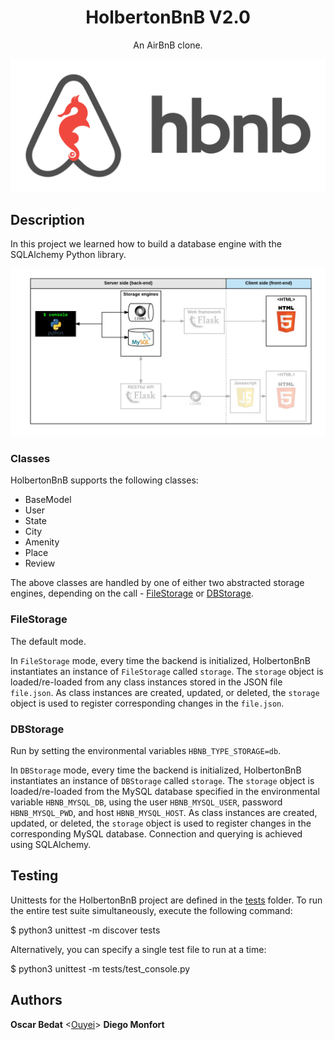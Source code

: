 <h1 align="center">HolbertonBnB V2.0</h1>
<p align="center">An AirBnB clone.</p>

<p align="center">
  <img src="https://github.com/Ouyei/AirBnB_clone/blob/master/images/hbnb%20img.png"
	    alt="HolbertonBnB logo">
</p>

## Description
In this project we learned how to build a database engine with the SQLAlchemy Python library. 

<p align="center">
  <img src="https://github.com/Ouyei/AirBnB_clone/blob/master/images/hbnb_step2.png"
	    alt="HolbertonBnB logo">
</p>

### Classes

HolbertonBnB supports the following classes:

* BaseModel
* User
* State
* City
* Amenity
* Place
* Review

The above classes are handled by one of either two abstracted storage engines,
depending on the call - [FileStorage](./models/engine/file_storage.py) or
[DBStorage](./models/engine/db_storage.py).

### FileStorage

The default mode.

In `FileStorage` mode, every time the backend is initialized, HolbertonBnB
instantiates an instance of `FileStorage` called `storage`. The `storage`
object is loaded/re-loaded from any class instances stored in the JSON file
`file.json`. As class instances are created, updated, or deleted, the
`storage` object is used to register corresponding changes in the `file.json`.

### DBStorage


Run by setting the environmental variables `HBNB_TYPE_STORAGE=db`.

In `DBStorage` mode, every time the backend is initialized, HolbertonBnB
instantiates an instance of `DBStorage` called `storage`. The `storage` object
is loaded/re-loaded from the MySQL database specified in the environmental variable
`HBNB_MYSQL_DB`, using the user `HBNB_MYSQL_USER`, password `HBNB_MYSQL_PWD`, and
host `HBNB_MYSQL_HOST`. As class instances are created, updated, or deleted, the
`storage` object is used to register changes in the corresponding MySQL database.
Connection and querying is achieved using SQLAlchemy.

## Testing

Unittests for the HolbertonBnB project are defined in the [tests](./tests)
folder. To run the entire test suite simultaneously, execute the following command:

$ python3 unittest -m discover tests

Alternatively, you can specify a single test file to run at a time:

$ python3 unittest -m tests/test_console.py

## Authors

**Oscar Bedat** <[Ouyei](https://github.com/Ouyei)>
**Diego Monfort**